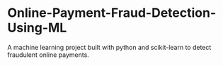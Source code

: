 # Online-Payment-Fraud-Detection-Using-ML
A machine learning project built with python and scikit-learn to detect fraudulent online payments.
